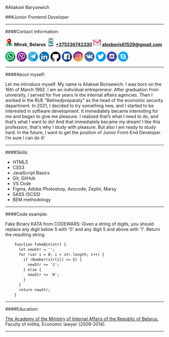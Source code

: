 #Aliaksei Barysewich

###_Junior Frontend Developer_

---

####Contact information:

![Location](./img/icons/map.png) **Minsk, Belarus**
[![Phone](./img/icons/phone-call.png)](tel:+375336742330) [**+375336742330**](tel:+375336742330)
[![e-mail](./img/icons/gmail.png)](mailto:alexboris61529@gmail.com) [**alexboris61529@gmail.com**](mailto:alexboris61529@gmail.com)

[![WhatsApp](./img/icons/whatsapp.png)](https://wa.me/+375336742330) [![Viber](./img/icons/viber.png)](https://msng.link/o/?375336742330=vi) [![Telegram](./img/icons/telegram.png)](https://t.me/albo61529) [![LinkedIn](./img/icons/linkedin.png)](https://linkedin.com/in/alexborisewich) [![GitHub](./img/icons/github-logo.png)](https://github.com/alexborisewich) [![Facebook](./img/icons/facebook.png)](https://www.facebook.com/profile.php?id=100078016082384) [![Instagram](./img/icons/instagram-logo.png)](https://www.instagram.com/alexborisewich/) [![VK](./img/icons/vkontakte.png)](https://vk.com/alexborisewich) [![Twitter](./img/icons/twitter.png)](https://twitter.com/alexborisewich) [![Discord](./img/icons/discord.png)](https://discord.gg/QvEYg7EaQ4) [![Skype](./img/icons/skype.png)](https://discord.gg/QvEYg7EaQ4)

---

####About myself:

Let me introduce myself. My name is Aliaksei Borisewich. I was born on the 16th of March 1992. I am an individual entrepreneur. After graduation from university, I served for five years in the internal affairs agencies. Then I worked in the RUE "Belmedpreparaty" as the head of the economic security department. In 2021, I decided to try something new, and I started to be interested in software development. It immediately became interesting for me and began to give me pleasure. I realized that’s what I need to do, and that’s what I want to do! And that immediately became my dream! I like this profession, that's why I study with pleasure. But also I am ready to study hard. In the future, I want to get the position of Junior Front-End Developer. I’m sure I can do it!

---

####Skills:

- HTML5
- CSS3
- JavaScript Basics
- Git, GitHub
- VS Code
- Figma, Adobe Photoshop, Avocode, Zeplin, Marsy
- SASS (SCSS)
- BEM methodology

---

####Code example:

Fake Binary KATA from CODEWARS: Given a string of digits, you should replace any digit below 5 with '0' and any digit 5 and above with '1'. Return the resulting string.

```
    function fakeBin(str) {
      let newStr = '';
      for (var i = 0; i < str.length; i++) {
        if (Number(str[i]) >= 5) {
          newStr += '1';
        } else {
          newStr += '0';
        }
      }
      return newStr;
    }
```

---

####Education:

[The Academy of the Ministry of Internal Affairs of the Republic of Belarus](https://www.amia.by/), Faculty of militia, Economic lawyer (2009-2014).

---
